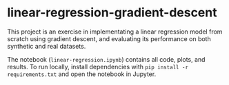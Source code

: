 # linear-regression-gradient-descent
This project is an exercise in implementating a linear regression model from scratch using gradient descent, and evaluating its performance on both synthetic and real datasets.

The notebook (`linear-regression.ipynb`) contains all code, plots, and results.
To run locally, install dependencies with `pip install -r requirements.txt` and open the notebook in Jupyter.
